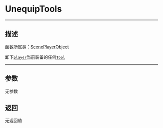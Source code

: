# UnequipTools
-----------------------------------------------------------------------------------------
## 描述

函数所属类：[ScenePlayerObject](/Api/Class/GamePlay/ScenePlayerObject.md)

卸下[`player`](/Api/Class/GamePlay/ScenePlayerObject.md)当前装备的任何[`Tool`](/Api/Class/GamePlay/SandboxTool.md)

-----------------------------------------------------------------------------------------
## 参数

无参数

## 返回

无返回值